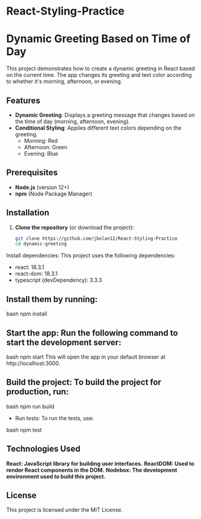 # React-Styling-Practice

# Dynamic Greeting Based on Time of Day

This project demonstrates how to create a dynamic greeting in React based on the current time. The app changes its greeting and text color according to whether it's morning, afternoon, or evening.

## Features

- **Dynamic Greeting**: Displays a greeting message that changes based on the time of day (morning, afternoon, evening).
- **Conditional Styling**: Applies different text colors depending on the greeting.
  - Morning: Red
  - Afternoon: Green
  - Evening: Blue

## Prerequisites

- **Node.js** (version 12+)
- **npm** (Node Package Manager)

## Installation

1. **Clone the repository** (or download the project):
   ```bash
   git clone https://github.com/jbolan12/React-Styling-Practice
   cd dynamic-greeting


Install dependencies: This project uses the following dependencies:

- react: 18.3.1
- react-dom: 18.3.1
- typescript (devDependency): 3.3.3


## Install them by running:

bash
npm install


## Start the app: Run the following command to start the development server:

bash
npm start
This will open the app in your default browser at http://localhost:3000.

## Build the project: To build the project for production, run:

bash
npm run build

- Run tests: To run the tests, use:

bash
npm test

## Technologies Used
**React: JavaScript library for building user interfaces.**
**ReactDOM: Used to render React components in the DOM.**
**Nodebox: The development environment used to build this project.**


## License
This project is licensed under the MIT License.

